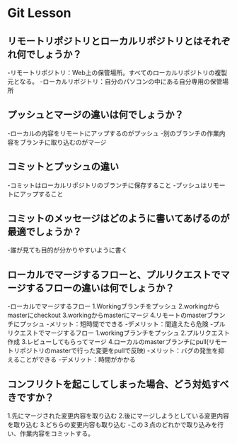 # Git Lesson

## リモートリポジトリとローカルリポジトリとはそれぞれ何でしょうか？
-リモートリポジトリ：Web上の保管場所。すべてのローカルリポジトリの複製元となる。
-ローカルリポジトリ：自分のパソコンの中にある自分専用の保管場所

## プッシュとマージの違いは何でしょうか？
-ローカルの内容をリモートにアップするのがプッシュ
-別のブランチの作業内容をブランチに取り込むのがマージ

## コミットとプッシュの違い
-コミットはローカルリポジトリのブランチに保存すること
-プッシュはリモートにアップすること



## コミットのメッセージはどのように書いてあげるのが最適でしょうか？
-誰が見ても目的が分かりやすいように書く


## ローカルでマージするフローと、プルリクエストでマージするフローの違いは何でしょうか？
-ローカルでマージするフロー
1.Workingブランチをプッシュ
2.workingからmasterにcheckout
3.workingからmasterにマージ
4.リモートのmasterブランチにプッシュ
-メリット：短時間でできる
-デメリット：間違えたら危険
-プルリクエストでマージするフロー
1.workingブランチをプッシュ
2.プルリクエスト作成
3.レビューしてもらってマージ
4.ローカルのmasterブランチにpull(リモートリポジトリのmasterで行った変更をpullで反映)
-メリット：バグの発生を抑えることができる
-デメリット：時間がかかる


## コンフリクトを起こしてしまった場合、どう対処すべきですか？
1.先にマージされた変更内容を取り込む
2.後にマージしようとしている変更内容を取り込む
3.どちらの変更内容も取り込む
-この３点のどれかで取り込みを行い、作業内容をコミットする。
